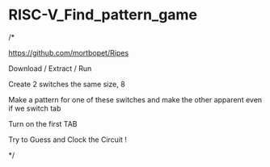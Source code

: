 # RISC-V_Find_pattern_game

/*

https://github.com/mortbopet/Ripes

Download / Extract / Run

Create 2 switches the same size, 8

Make a pattern for one of these switches and make the other apparent even if we switch tab

Turn on the first TAB

Try to Guess and Clock the Circuit !

*/
